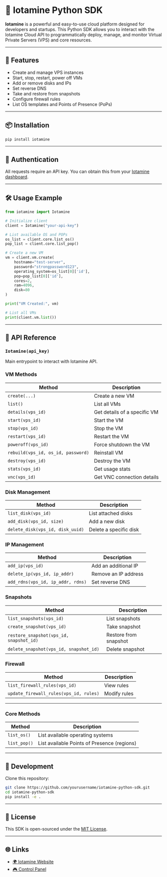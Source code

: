 # 🧠 Iotamine Python SDK

**Iotamine** is a powerful and easy-to-use cloud platform designed for developers and startups. This Python SDK allows you to interact with the Iotamine Cloud API to programmatically deploy, manage, and monitor Virtual Private Servers (VPS) and core resources.

---

## 🚀 Features

- Create and manage VPS instances
- Start, stop, restart, power off VMs
- Add or remove disks and IPs
- Set reverse DNS
- Take and restore from snapshots
- Configure firewall rules
- List OS templates and Points of Presence (PoPs)

---

## 📦 Installation

```bash
pip install iotamine
````

---

## 🔑 Authentication

All requests require an API key. You can obtain this from your [Iotamine dashboard](https://iotamine.com/control).

---

## 🛠️ Usage Example

```python
from iotamine import Iotamine

# Initialize client
client = Iotamine("your-api-key")

# List available OS and POPs
os_list = client.core.list_os()
pop_list = client.core.list_pop()

# Create a new VM
vm = client.vm.create(
    hostname="test-server",
    password="strongpassword123",
    operating_system=os_list[0]['id'],
    pop=pop_list[0]['id'],
    cores=2,
    ram=4096,
    disk=80
)

print("VM Created:", vm)

# List all VMs
print(client.vm.list())
```

---

## 🧰 API Reference

### `Iotamine(api_key)`

Main entrypoint to interact with Iotamine API.

### VM Methods

| Method                             | Description                  |
| ---------------------------------- | ---------------------------- |
| `create(...)`                      | Create a new VM              |
| `list()`                           | List all VMs                 |
| `details(vps_id)`                  | Get details of a specific VM |
| `start(vps_id)`                    | Start the VM                 |
| `stop(vps_id)`                     | Stop the VM                  |
| `restart(vps_id)`                  | Restart the VM               |
| `poweroff(vps_id)`                 | Force shutdown the VM        |
| `rebuild(vps_id, os_id, password)` | Reinstall VM                 |
| `destroy(vps_id)`                  | Destroy the VM               |
| `stats(vps_id)`                    | Get usage stats              |
| `vnc(vps_id)`                      | Get VNC connection details   |

### Disk Management

| Method                           | Description            |
| -------------------------------- | ---------------------- |
| `list_disk(vps_id)`              | List attached disks    |
| `add_disk(vps_id, size)`         | Add a new disk         |
| `delete_disk(vps_id, disk_uuid)` | Delete a specific disk |

### IP Management

| Method                            | Description          |
| --------------------------------- | -------------------- |
| `add_ip(vps_id)`                  | Add an additional IP |
| `delete_ip(vps_id, ip_addr)`      | Remove an IP address |
| `add_rdns(vps_id, ip_addr, rdns)` | Set reverse DNS      |

### Snapshots

| Method                                  | Description           |
| --------------------------------------- | --------------------- |
| `list_snapshots(vps_id)`                | List snapshots        |
| `create_snapshot(vps_id)`               | Take snapshot         |
| `restore_snapshot(vps_id, snapshot_id)` | Restore from snapshot |
| `delete_snapshot(vps_id, snapshot_id)`  | Delete snapshot       |

### Firewall

| Method                                 | Description  |
| -------------------------------------- | ------------ |
| `list_firewall_rules(vps_id)`          | View rules   |
| `update_firewall_rules(vps_id, rules)` | Modify rules |

---

### Core Methods

| Method       | Description                                 |
| ------------ | ------------------------------------------- |
| `list_os()`  | List available operating systems            |
| `list_pop()` | List available Points of Presence (regions) |

---

## 🧪 Development

Clone this repository:

```bash
git clone https://github.com/yourusername/iotamine-python-sdk.git
cd iotamine-python-sdk
pip install -e .
```

---

## 📄 License

This SDK is open-sourced under the [MIT License](LICENSE).

---

## 🌐 Links

* [🌍 Iotamine Website](https://iotamine.com)
* [🎮 Control Panel](https://iotamine.com/control)

